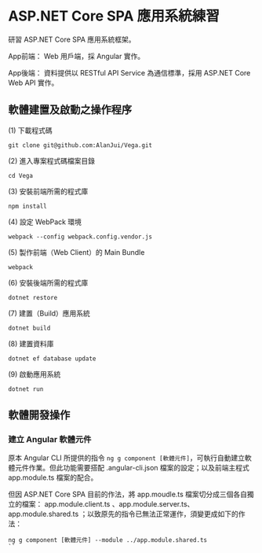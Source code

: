 # ASP.NET Core SPA 應用系統練習

研習 ASP.NET Core SPA 應用系統框架。

App前端：
  Web 用戶端，採 Angular 實作。

App後端：
  資料提供以 RESTful API Service 為通信標準，採用 ASP.NET Core Web API 實作。

 ## 軟體建置及啟動之操作程序

(1) 下載程式碼

```
git clone git@github.com:AlanJui/Vega.git
```

(2) 進入專案程式碼檔案目錄

```
cd Vega
```

(3) 安裝前端所需的程式庫

```
npm install
```

(4) 設定 WebPack 環境

```
webpack --config webpack.config.vendor.js
```

(5) 製作前端（Web Client）的 Main Bundle

```
webpack
```

(6) 安裝後端所需的程式庫

```
dotnet restore
```

(7) 建置（Build）應用系統

```
dotnet build
```

(8) 建置資料庫

```
dotnet ef database update
```

(9) 啟動應用系統

```
dotnet run
```

## 軟體開發操作

### 建立 Angular 軟體元件

原本 Angular CLI 所提供的指令 `ng g component [軟體元件]`，可執行自動建立軟體元件作業。但此功能需要搭配 .angular-cli.json 檔案的設定；以及前端主程式 app.module.ts 檔案的配合。

但因 ASP.NET Core SPA 目前的作法，將 app.moudle.ts 檔案切分成三個各自獨立的檔案： app.module.client.ts 、app.module.server.ts、app.module.shared.ts ；以致原先的指令已無法正常運作，須變更成如下的作法：

```
ng g component [軟體元件] --module ../app.module.shared.ts
``
